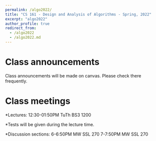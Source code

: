 ```yaml
---
permalink: /algo2022/
title: "CS 161 - Design and Analysis of Algorithms - Spring, 2022"
excerpt: "algo2022"
author_profile: true
redirect_from: 
  - /algo2022
  - /algo2022.md
---
```


Class announcements
======
Class announcements will be made on canvas. Please check there frequently.

Class meetings
======
*Lectures: 12:30-01:50PM TuTh BS3 1200

*Tests will be given during the lecture time.

*Discussion sections:
6-6:50PM MW SSL 270
7-7:50PM MW SSL 270
